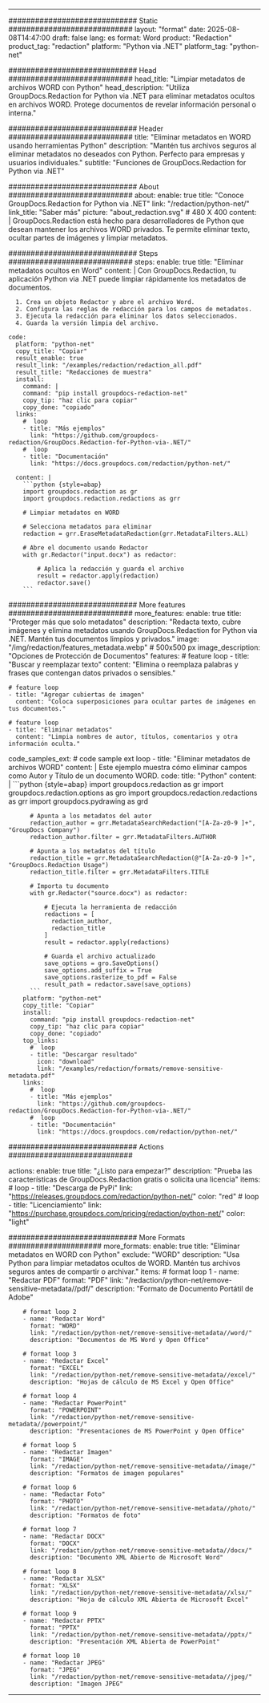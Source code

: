 
---
############################# Static ############################
layout: "format"
date:  2025-08-08T14:47:00
draft: false
lang: es
format: Word
product: "Redaction"
product_tag: "redaction"
platform: "Python via .NET"
platform_tag: "python-net"

############################# Head ############################
head_title: "Limpiar metadatos de archivos WORD con Python"
head_description: "Utiliza GroupDocs.Redaction for Python via .NET para eliminar metadatos ocultos en archivos WORD. Protege documentos de revelar información personal o interna."

############################# Header ############################
title: "Eliminar metadatos en WORD usando herramientas Python" 
description: "Mantén tus archivos seguros al eliminar metadatos no deseados con Python. Perfecto para empresas y usuarios individuales."
subtitle: "Funciones de GroupDocs.Redaction for Python via .NET" 

############################# About ############################
about:
    enable: true
    title: "Conoce GroupDocs.Redaction for Python via .NET"
    link: "/redaction/python-net/"
    link_title: "Saber más"
    picture: "about_redaction.svg" # 480 X 400
    content: |
       GroupDocs.Redaction está hecho para desarrolladores de Python que desean mantener los archivos WORD privados. Te permite eliminar texto, ocultar partes de imágenes y limpiar metadatos.

############################# Steps ############################
steps:
    enable: true
    title: "Eliminar metadatos ocultos en Word"
    content: |
      Con GroupDocs.Redaction, tu aplicación Python via .NET puede limpiar rápidamente los metadatos de documentos.
      
      1. Crea un objeto Redactor y abre el archivo Word.
      2. Configura las reglas de redacción para los campos de metadatos.
      3. Ejecuta la redacción para eliminar los datos seleccionados.
      4. Guarda la versión limpia del archivo.
   
    code:
      platform: "python-net"
      copy_title: "Copiar"
      result_enable: true
      result_link: "/examples/redaction/redaction_all.pdf"
      result_title: "Redacciones de muestra"
      install:
        command: |
        command: "pip install groupdocs-redaction-net"
        copy_tip: "haz clic para copiar"
        copy_done: "copiado"
      links:
        #  loop
        - title: "Más ejemplos"
          link: "https://github.com/groupdocs-redaction/GroupDocs.Redaction-for-Python-via-.NET/"
        #  loop
        - title: "Documentación"
          link: "https://docs.groupdocs.com/redaction/python-net/"
          
      content: |
        ```python {style=abap}
        import groupdocs.redaction as gr
        import groupdocs.redaction.redactions as grr

        # Limpiar metadatos en WORD

        # Selecciona metadatos para eliminar
        redaction = grr.EraseMetadataRedaction(grr.MetadataFilters.ALL)

        # Abre el documento usando Redactor
        with gr.Redactor("input.docx") as redactor:

            # Aplica la redacción y guarda el archivo
            result = redactor.apply(redaction)
            redactor.save()
        ```            


############################# More features ############################
more_features:
  enable: true
  title: "Proteger más que solo metadatos"
  description: "Redacta texto, cubre imágenes y elimina metadatos usando GroupDocs.Redaction for Python via .NET. Mantén tus documentos limpios y privados."
  image: "/img/redaction/features_metadata.webp" # 500x500 px
  image_description: "Opciones de Protección de Documentos"
  features:
    # feature loop
    - title: "Buscar y reemplazar texto"
      content: "Elimina o reemplaza palabras y frases que contengan datos privados o sensibles."

    # feature loop
    - title: "Agregar cubiertas de imagen"
      content: "Coloca superposiciones para ocultar partes de imágenes en tus documentos."

    # feature loop
    - title: "Eliminar metadatos"
      content: "Limpia nombres de autor, títulos, comentarios y otra información oculta."
      
  code_samples_ext:
    # code sample ext loop
    - title: "Eliminar metadatos de archivos WORD"
      content: |
        Este ejemplo muestra cómo eliminar campos como Autor y Título de un documento WORD.
      code:
        title: "Python"
        content: |
          ```python {style=abap}
          import groupdocs.redaction as gr
          import groupdocs.redaction.options as gro
          import groupdocs.redaction.redactions as grr
          import groupdocs.pydrawing as grd

          # Apunta a los metadatos del autor
          redaction_author = grr.MetadataSearchRedaction("[A-Za-z0-9 ]+", "GroupDocs Company")
          redaction_author.filter = grr.MetadataFilters.AUTHOR

          # Apunta a los metadatos del título
          redaction_title = grr.MetadataSearchRedaction(@"[A-Za-z0-9 ]+", "GroupDocs.Redaction Usage")
          redaction_title.filter = grr.MetadataFilters.TITLE

          # Importa tu documento
          with gr.Redactor("source.docx") as redactor:

              # Ejecuta la herramienta de redacción
              redactions = [
                redaction_author,
                redaction_title
              ]
              result = redactor.apply(redactions)

              # Guarda el archivo actualizado
              save_options = gro.SaveOptions()
              save_options.add_suffix = True
              save_options.rasterize_to_pdf = False
              result_path = redactor.save(save_options)
          ```
        platform: "python-net"
        copy_title: "Copiar"
        install:
          command: "pip install groupdocs-redaction-net"
          copy_tip: "haz clic para copiar"
          copy_done: "copiado"
        top_links:
          #  loop
          - title: "Descargar resultado"
            icon: "download"
            link: "/examples/redaction/formats/remove-sensitive-metadata.pdf"
        links:
          #  loop
          - title: "Más ejemplos"
            link: "https://github.com/groupdocs-redaction/GroupDocs.Redaction-for-Python-via-.NET/"
          #  loop
          - title: "Documentación"
            link: "https://docs.groupdocs.com/redaction/python-net/"


############################# Actions ############################

actions:
  enable: true
  title: "¿Listo para empezar?"
  description: "Prueba las características de GroupDocs.Redaction gratis o solicita una licencia"
  items:
    #  loop
    - title: "Descarga de PyPi"
      link: "https://releases.groupdocs.com/redaction/python-net/"
      color: "red"
        #  loop
    - title: "Licenciamiento"
      link: "https://purchase.groupdocs.com/pricing/redaction/python-net/"
      color: "light"


############################# More Formats #####################
more_formats:
    enable: true
    title: "Eliminar metadatos en WORD con Python"
    exclude: "WORD"
    description: "Usa Python para limpiar metadatos ocultos de WORD. Mantén tus archivos seguros antes de compartir o archivar."
    items: 
        # format loop 1
        - name: "Redactar PDF"
          format: "PDF"
          link: "/redaction/python-net/remove-sensitive-metadata//pdf/"
          description: "Formato de Documento Portátil de Adobe"

        # format loop 2
        - name: "Redactar Word"
          format: "WORD"
          link: "/redaction/python-net/remove-sensitive-metadata//word/"
          description: "Documentos de MS Word y Open Office"
          
        # format loop 3
        - name: "Redactar Excel"
          format: "EXCEL"
          link: "/redaction/python-net/remove-sensitive-metadata//excel/"
          description: "Hojas de cálculo de MS Excel y Open Office"

        # format loop 4
        - name: "Redactar PowerPoint"
          format: "POWERPOINT"
          link: "/redaction/python-net/remove-sensitive-metadata//powerpoint/"
          description: "Presentaciones de MS PowerPoint y Open Office"

        # format loop 5
        - name: "Redactar Imagen"
          format: "IMAGE"
          link: "/redaction/python-net/remove-sensitive-metadata//image/"
          description: "Formatos de imagen populares"

        # format loop 6
        - name: "Redactar Foto"
          format: "PHOTO"
          link: "/redaction/python-net/remove-sensitive-metadata//photo/"
          description: "Formatos de foto"

        # format loop 7
        - name: "Redactar DOCX"
          format: "DOCX"
          link: "/redaction/python-net/remove-sensitive-metadata//docx/"
          description: "Documento XML Abierto de Microsoft Word"
          
        # format loop 8
        - name: "Redactar XLSX"
          format: "XLSX"
          link: "/redaction/python-net/remove-sensitive-metadata//xlsx/"
          description: "Hoja de cálculo XML Abierta de Microsoft Excel"
          
        # format loop 9
        - name: "Redactar PPTX"
          format: "PPTX"
          link: "/redaction/python-net/remove-sensitive-metadata//pptx/"
          description: "Presentación XML Abierta de PowerPoint"

        # format loop 10
        - name: "Redactar JPEG"
          format: "JPEG"
          link: "/redaction/python-net/remove-sensitive-metadata//jpeg/"
          description: "Imagen JPEG"


---